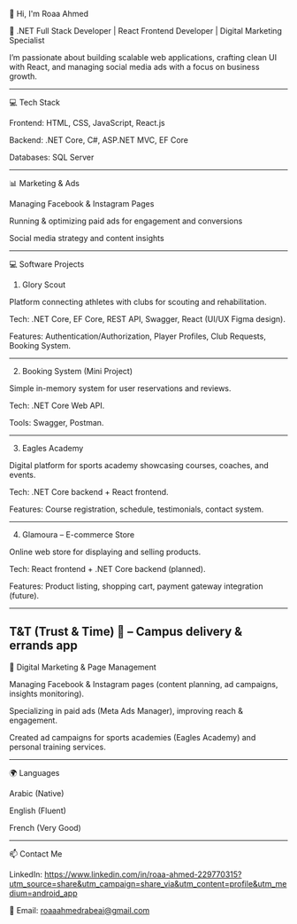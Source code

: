 👋 Hi, I'm Roaa Ahmed

🚀 .NET Full Stack Developer | React Frontend Developer | Digital Marketing Specialist

I’m passionate about building scalable web applications, crafting clean UI with React, and managing social media ads with a focus on business growth.


---

💻 Tech Stack

Frontend: HTML, CSS, JavaScript, React.js

Backend: .NET Core, C#, ASP.NET MVC, EF Core

Databases: SQL Server

---

📊 Marketing & Ads

Managing Facebook & Instagram Pages

Running & optimizing paid ads for engagement and conversions

Social media strategy and content insights

-----

💻 Software Projects

1. Glory Scout

Platform connecting athletes with clubs for scouting and rehabilitation.

Tech: .NET Core, EF Core, REST API, Swagger, React (UI/UX Figma design).

Features: Authentication/Authorization, Player Profiles, Club Requests, Booking System.

----

2. Booking System (Mini Project)

Simple in-memory system for user reservations and reviews.

Tech: .NET Core Web API.

Tools: Swagger, Postman.

----

3. Eagles Academy

Digital platform for sports academy showcasing courses, coaches, and events.

Tech: .NET Core backend + React frontend.

Features: Course registration, schedule, testimonials, contact system.

----

4. Glamoura – E-commerce Store 

Online web store for displaying and selling products.

Tech: React frontend + .NET Core backend (planned).

Features: Product listing, shopping cart, payment gateway integration (future).

----

T&T (Trust & Time) 🚴 – Campus delivery & errands app
----

📱 Digital Marketing & Page Management

Managing Facebook & Instagram pages (content planning, ad campaigns, insights monitoring).

Specializing in paid ads (Meta Ads Manager), improving reach & engagement.

Created ad campaigns for sports academies (Eagles Academy) and personal training services.

---

🌍 Languages

Arabic (Native)

English (Fluent)

French (Very Good)

---

📫 Contact Me

LinkedIn: https://www.linkedin.com/in/roaa-ahmed-229770315?utm_source=share&utm_campaign=share_via&utm_content=profile&utm_medium=android_app

📧 Email: roaaahmedrabeai@gmail.com
